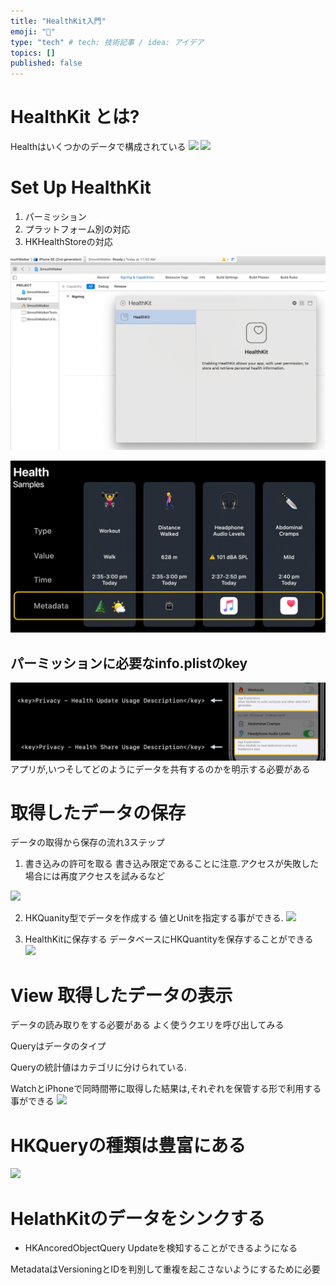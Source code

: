 ```yaml
---
title: "HealthKit入門"
emoji: "🍣"
type: "tech" # tech: 技術記事 / idea: アイデア
topics: []
published: false
---
```

# HealthKit とは?
Healthはいくつかのデータで構成されている
![](2022-03-24-01-13-00.png)
![](2022-03-24-01-12-07.png)



# Set Up HealthKit
1. パーミッション
2. プラットフォーム別の対応
3. HKHealthStoreの対応

![](/images/article8/capability.png)



![](/images/article8/HealthData.png)

## パーミッションに必要なinfo.plistのkey
![](/images/article8/infokey.png)
アプリが,いつそしてどのようにデータを共有するのかを明示する必要がある


# 取得したデータの保存
データの取得から保存の流れ3ステップ

1. 書き込みの許可を取る
書き込み限定であることに注意.アクセスが失敗した場合には再度アクセスを試みるなど

![](2022-03-24-01-03-32.png)

2. HKQuanity型でデータを作成する
値とUnitを指定する事ができる. 
![](2022-03-24-01-05-00.png)

3. HealthKitに保存する
データベースにHKQuantityを保存することができる
![](2022-03-24-01-05-31.png)
  
# View 取得したデータの表示
データの読み取りをする必要がある
よく使うクエリを呼び出してみる

Queryはデータのタイプ

Queryの統計値はカテゴリに分けられている.

WatchとiPhoneで同時間帯に取得した結果は,それぞれを保管する形で利用する事ができる
![](2022-03-24-01-18-05.png)



# HKQueryの種類は豊富にある
![](2022-03-24-09-48-52.png)

# HelathKitのデータをシンクする
* HKAncoredObjectQuery
Updateを検知することができるようになる

MetadataはVersioningとIDを判別して重複を起こさないようにするために必要
